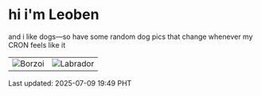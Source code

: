 # hi i'm Leoben

and i like dogs—so have some random dog pics that change whenever my CRON feels like it

|  |  |
|--------|----------|
| ![Borzoi](https://random-dog-vercel.vercel.app/api/random-borzoi?v=1752061776) | ![Labrador](https://random-dog-vercel.vercel.app/api/random-labrador?v=1752061776) |

Last updated: 2025-07-09 19:49 PHT
